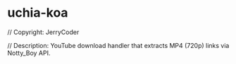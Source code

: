 # uchia-koa

// Copyright: JerryCoder


// Description: YouTube download handler that extracts MP4 (720p) links via Notty_Boy API.